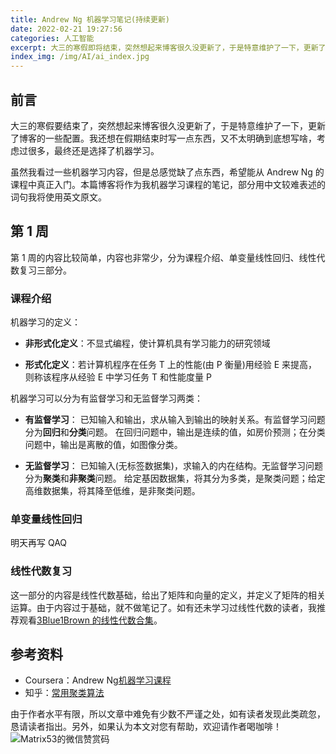 ```yaml
---
title: Andrew Ng 机器学习笔记(持续更新)
date: 2022-02-21 19:27:56
categories: 人工智能
excerpt: 大三的寒假即将结束，突然想起来博客很久没更新了，于是特意维护了一下，更新了一些配置。本篇博客是我机器学习课程的笔记，将会持续更新，直到我学习完机器学习课程。
index_img: /img/AI/ai_index.jpg
---
```


## 前言

大三的寒假要结束了，突然想起来博客很久没更新了，于是特意维护了一下，更新了博客的一些配置。我还想在假期结束时写一点东西，又不太明确到底想写啥，考虑过很多，最终还是选择了机器学习。

虽然我看过一些机器学习内容，但是总感觉缺了点东西，希望能从 Andrew Ng 的课程中真正入门。本篇博客将作为我机器学习课程的笔记，部分用中文较难表述的词句我将使用英文原文。

## 第 1 周

第 1 周的内容比较简单，内容也非常少，分为课程介绍、单变量线性回归、线性代数复习三部分。

### 课程介绍

机器学习的定义：

- **非形式化定义**：不显式编程，使计算机具有学习能力的研究领域

- **形式化定义**：若计算机程序在任务 T 上的性能(由 P 衡量)用经验 E 来提高，则称该程序从经验 E 中学习任务 T 和性能度量 P

机器学习可以分为有监督学习和无监督学习两类：

- **有监督学习**：
  已知输入和输出，求从输入到输出的映射关系。有监督学习问题分为**回归**和**分类**问题。
  在回归问题中，输出是连续的值，如房价预测；在分类问题中，输出是离散的值，如图像分类。

- **无监督学习**：
  已知输入(无标签数据集)，求输入的内在结构。无监督学习问题分为**聚类**和**非聚类**问题。
  给定基因数据集，将其分为多类，是聚类问题；给定高维数据集，将其降至低维，是非聚类问题。

### 单变量线性回归

明天再写 QAQ

### 线性代数复习

这一部分的内容是线性代数基础，给出了矩阵和向量的定义，并定义了矩阵的相关运算。由于内容过于基础，就不做笔记了。如有还未学习过线性代数的读者，我推荐观看[3Blue1Brown 的线性代数合集](https://www.bilibili.com/video/BV1ys411472E)。

## 参考资料

- Coursera：Andrew Ng[机器学习课程](https://www.coursera.org/learn/machine-learning)
- 知乎：[常用聚类算法](https://zhuanlan.zhihu.com/p/104355127)

由于作者水平有限，所以文章中难免有少数不严谨之处，如有读者发现此类疏忽，恳请读者指出。另外，如果认为本文对您有帮助，欢迎请作者喝咖啡！![Matrix53的微信赞赏码](/img/global/wxQRcode_pay.png)
